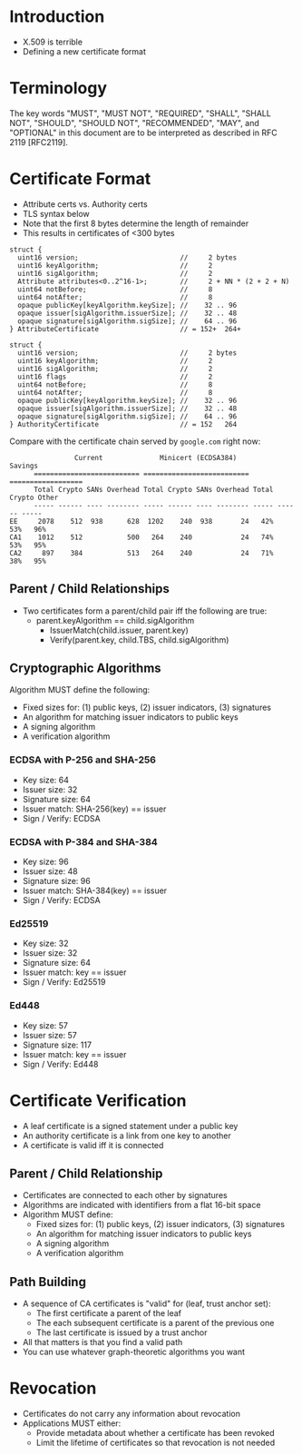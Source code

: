 # Introduction

* X.509 is terrible
* Defining a new certificate format

# Terminology

The key words "MUST", "MUST NOT", "REQUIRED", "SHALL", "SHALL NOT", "SHOULD",
"SHOULD NOT", "RECOMMENDED", "MAY", and "OPTIONAL" in this document are to be
interpreted as described in RFC 2119 [RFC2119].

# Certificate Format

* Attribute certs vs. Authority certs
* TLS syntax below
* Note that the first 8 bytes determine the length of remainder
* This results in certificates of <300 bytes

~~~~~
struct {
  uint16 version;                         //     2 bytes
  uint16 keyAlgorithm;                    //     2
  uint16 sigAlgorithm;                    //     2
  Attribute attributes<0..2^16-1>;        //     2 + NN * (2 + 2 + N)
  uint64 notBefore;                       //     8
  uint64 notAfter;                        //     8
  opaque publicKey[keyAlgorithm.keySize]; //    32 .. 96
  opaque issuer[sigAlgorithm.issuerSize]; //    32 .. 48
  opaque signature[sigAlgorithm.sigSize]; //    64 .. 96
} AttributeCertificate                    // = 152+  264+

struct {
  uint16 version;                         //     2 bytes
  uint16 keyAlgorithm;                    //     2
  uint16 sigAlgorithm;                    //     2
  uint16 flags                            //     2
  uint64 notBefore;                       //     8
  uint64 notAfter;                        //     8
  opaque publicKey[keyAlgorithm.keySize]; //    32 .. 96
  opaque issuer[sigAlgorithm.issuerSize]; //    32 .. 48
  opaque signature[sigAlgorithm.sigSize]; //    64 .. 96
} AuthorityCertificate                    // = 152   264
~~~~~

Compare with the certificate chain served by `google.com` right now:

```
                Current              Minicert (ECDSA384)          Savings
      ========================== ========================== ==================
      Total Crypto SANs Overhead Total Crypto SANs Overhead Total Crypto Other
      ----- ------ ---- -------- ----- ------ ---- -------- ----- ------ -----
EE     2078    512  938      628  1202    240  938       24   42%    53%   96%
CA1    1012    512           500   264    240            24   74%    53%   95%
CA2     897    384           513   264    240            24   71%    38%   95%
```

## Parent / Child Relationships

* Two certificates form a parent/child pair iff the following are true:
  * parent.keyAlgorithm == child.sigAlgorithm
	* IssuerMatch(child.issuer, parent.key)
	* Verify(parent.key, child.TBS, child.sigAlgorithm)

## Cryptographic Algorithms

Algorithm MUST define the following:

* Fixed sizes for: (1) public keys, (2) issuer indicators, (3) signatures
* An algorithm for matching issuer indicators to public keys
* A signing algorithm
* A verification algorithm

### ECDSA with P-256 and SHA-256

* Key size: 64
* Issuer size: 32
* Signature size: 64
* Issuer match: SHA-256(key) == issuer
* Sign / Verify: ECDSA

### ECDSA with P-384 and SHA-384

* Key size: 96
* Issuer size: 48
* Signature size: 96
* Issuer match: SHA-384(key) == issuer
* Sign / Verify: ECDSA

### Ed25519

* Key size: 32
* Issuer size: 32
* Signature size: 64
* Issuer match: key == issuer
* Sign / Verify: Ed25519

### Ed448

* Key size: 57
* Issuer size: 57
* Signature size: 117
* Issuer match: key == issuer
* Sign / Verify: Ed448

# Certificate Verification

* A leaf certificate is a signed statement under a public key
* An authority certificate is a link from one key to another
* A certificate is valid iff it is connected 

## Parent / Child Relationship

* Certificates are connected to each other by signatures
* Algorithms are indicated with identifiers from a flat 16-bit space
* Algorithm MUST define:
	* Fixed sizes for: (1) public keys, (2) issuer indicators, (3) signatures
	* An algorithm for matching issuer indicators to public keys
	* A signing algorithm
	* A verification algorithm

## Path Building

* A sequence of CA certificates is "valid" for (leaf, trust anchor set):
  * The first certificate a parent of the leaf
  * The each subsequent certificate is a parent of the previous one
  * The last certificate is issued by a trust anchor
* All that matters is that you find a valid path
* You can use whatever graph-theoretic algorithms you want

# Revocation

* Certificates do not carry any information about revocation
* Applications MUST either:
  * Provide metadata about whether a certificate has been revoked
  * Limit the lifetime of certificates so that revocation is not needed


